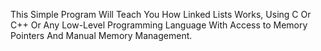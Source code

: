 This Simple Program Will Teach You How Linked Lists Works, Using C Or C++ Or Any Low-Level Programming Language With Access to Memory Pointers And Manual Memory Management.
